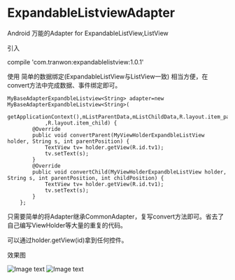 # ExpandableListviewAdapter
Android 万能的Adapter for ExpandableListView,ListView
>
引入
>
compile 'com.tranwon:expandablelistview:1.0.1'
>
使用
简单的数据绑定(ExpandableListView与ListView一致)
相当方便，在convert方法中完成数据、事件绑定即可。

    MyBaseAdapterExpandbleListview<String> adapter=new MyBaseAdapterExpandbleListview<String>(
                getApplicationContext(),mListParentData,mListChildData,R.layout.item_parent
                ,R.layout.item_child) {
            @Override
            public void convertParent(MyViewHolderExpandbleListView holder, String s, int parentPosition) {
                TextView tv= holder.getView(R.id.tv1);
                tv.setText(s);
            }
            @Override
            public void convertChild(MyViewHolderExpandbleListView holder, String s, int parentPosition, int childPosition) {
                TextView tv= holder.getView(R.id.tv1);
                tv.setText(s);
            }
        };

只需要简单的将Adapter继承CommonAdapter，复写convert方法即可。省去了自己编写ViewHolder等大量的重复的代码。

可以通过holder.getView(id)拿到任何控件。
>
效果图
>
![Image text](https://github.com/crook3/ExpandableListviewAdapter/raw/master/drawable/expandableListview.PNG)
![Image text](https://github.com/crook3/ExpandableListviewAdapter/raw/master/drawable/listView.PNG)

>




